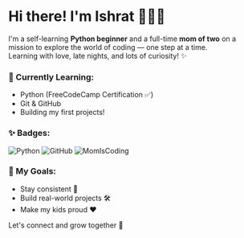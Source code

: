 # Hi there! I'm Ishrat 👩‍💻🌸

I'm a self-learning **Python beginner** and a full-time **mom of two** on a mission to explore the world of coding — one step at a time.  
Learning with love, late nights, and lots of curiosity! ✨

### 🌱 Currently Learning:
- Python (FreeCodeCamp Certification ✅)
- Git & GitHub
- Building my first projects!

### ✨ Badges:
![Python](https://img.shields.io/badge/Python-beginner-blue)
![GitHub](https://img.shields.io/badge/GitHub-learning-important)
![MomIsCoding](https://img.shields.io/badge/Mom-Is--Coding-ff69b4)


### 📌 My Goals:
- Stay consistent 💪  
- Build real-world projects 🛠️  
- Make my kids proud ❤️  

Let's connect and grow together 🚀  

